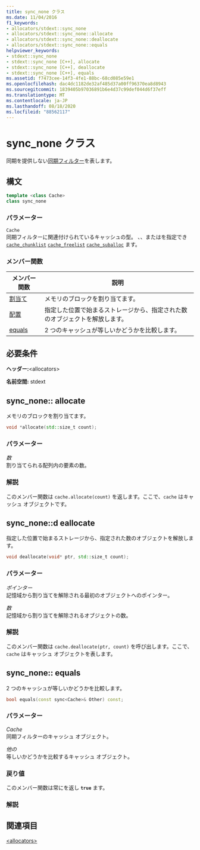 ```yaml
---
title: sync_none クラス
ms.date: 11/04/2016
f1_keywords:
- allocators/stdext::sync_none
- allocators/stdext::sync_none::allocate
- allocators/stdext::sync_none::deallocate
- allocators/stdext::sync_none::equals
helpviewer_keywords:
- stdext::sync_none
- stdext::sync_none [C++], allocate
- stdext::sync_none [C++], deallocate
- stdext::sync_none [C++], equals
ms.assetid: f7473cee-14f3-4fe1-88bc-68cd085e59e1
ms.openlocfilehash: dac4dc1182de32af485d37a00ff96370ea8d8943
ms.sourcegitcommit: 1839405b97036891b6e4d37c99def044d6f37eff
ms.translationtype: MT
ms.contentlocale: ja-JP
ms.lasthandoff: 08/18/2020
ms.locfileid: "88562117"
---
```

# <a name="sync_none-class"></a>sync_none クラス

同期を提供しない[同期フィルター](../standard-library/allocators-header.md)を表します。

## <a name="syntax"></a>構文

```cpp
template <class Cache>
class sync_none
```

### <a name="parameters"></a>パラメーター

`Cache`\
同期フィルターに関連付けられているキャッシュの型。 、、またはを指定でき [`cache_chunklist`](../standard-library/cache-chunklist-class.md) [`cache_freelist`](../standard-library/cache-freelist-class.md) [`cache_suballoc`](../standard-library/cache-suballoc-class.md) ます。

### <a name="member-functions"></a>メンバー関数

|メンバー関数|説明|
|-|-|
|[割当て](#allocate)|メモリのブロックを割り当てます。|
|[配置](#deallocate)|指定した位置で始まるストレージから、指定された数のオブジェクトを解放します。|
|[equals](#equals)|2 つのキャッシュが等しいかどうかを比較します。|

## <a name="requirements"></a>必要条件

**ヘッダー:**\<allocators>

**名前空間:** stdext

## <a name="sync_noneallocate"></a><a name="allocate"></a> sync_none:: allocate

メモリのブロックを割り当てます。

```cpp
void *allocate(std::size_t count);
```

### <a name="parameters"></a>パラメーター

*数*\
割り当てられる配列内の要素の数。

### <a name="remarks"></a>解説

このメンバー関数は `cache.allocate(count)` を返します。ここで、`cache` はキャッシュ オブジェクトです。

## <a name="sync_nonedeallocate"></a><a name="deallocate"></a> sync_none::d eallocate

指定した位置で始まるストレージから、指定された数のオブジェクトを解放します。

```cpp
void deallocate(void* ptr, std::size_t count);
```

### <a name="parameters"></a>パラメーター

*ポインター*\
記憶域から割り当てを解除される最初のオブジェクトへのポインター。

*数*\
記憶域から割り当てを解除されるオブジェクトの数。

### <a name="remarks"></a>解説

このメンバー関数は `cache.deallocate(ptr, count)` を呼び出します。ここで、`cache` はキャッシュ オブジェクトを表します。

## <a name="sync_noneequals"></a><a name="equals"></a> sync_none:: equals

2 つのキャッシュが等しいかどうかを比較します。

```cpp
bool equals(const sync<Cache>& Other) const;
```

### <a name="parameters"></a>パラメーター

*Cache*\
同期フィルターのキャッシュ オブジェクト。

*他の*\
等しいかどうかを比較するキャッシュ オブジェクト。

### <a name="return-value"></a>戻り値

このメンバー関数は常にを返し **`true`** ます。

### <a name="remarks"></a>解説

## <a name="see-also"></a>関連項目

[\<allocators>](../standard-library/allocators-header.md)
